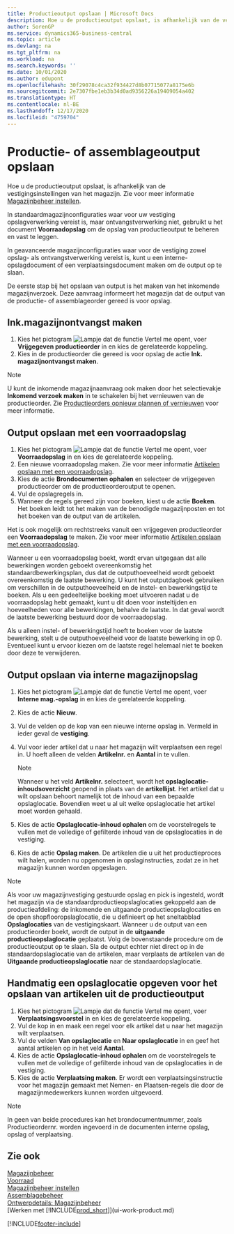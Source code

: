 ```yaml
---
title: Productieoutput opslaan | Microsoft Docs
description: Hoe u de productieoutput opslaat, is afhankelijk van de vestigingsinstellingen van het magazijn.
author: SorenGP
ms.service: dynamics365-business-central
ms.topic: article
ms.devlang: na
ms.tgt_pltfrm: na
ms.workload: na
ms.search.keywords: ''
ms.date: 10/01/2020
ms.author: edupont
ms.openlocfilehash: 30f29078c4ca32f934427d8b07715077a8175e6b
ms.sourcegitcommit: 2e7307fbe1eb3b34d0ad9356226a19409054a402
ms.translationtype: HT
ms.contentlocale: nl-BE
ms.lasthandoff: 12/17/2020
ms.locfileid: "4759704"
---
```

# <a name="put-away-production-or-assembly-output"></a>Productie- of assemblageoutput opslaan
Hoe u de productieoutput opslaat, is afhankelijk van de vestigingsinstellingen van het magazijn. Zie voor meer informatie [Magazijnbeheer instellen](warehouse-setup-warehouse.md).  

In standaardmagazijnconfiguraties waar voor uw vestiging opslagverwerking vereist is, maar ontvangstverwerking niet, gebruikt u het document **Voorraadopslag** om de opslag van productieoutput te beheren en vast te leggen.  

In geavanceerde magazijnconfiguraties waar voor de vestiging zowel opslag- als ontvangstverwerking vereist is, kunt u een interne-opslagdocument of een verplaatsingsdocument maken om de output op te slaan.  

De eerste stap bij het opslaan van output is het maken van het inkomende magazijnverzoek. Deze aanvraag informeert het magazijn dat de output van de productie- of assemblageorder gereed is voor opslag.

## <a name="to-create-the-inbound-warehouse-request"></a>Ink.magazijnontvangst maken  
1.  Kies het pictogram ![Lampje dat de functie Vertel me opent](media/ui-search/search_small.png "Vertel me wat u wilt doen"), voer **Vrijgegeven productieorder** in en kies de gerelateerde koppeling.  
2.  Kies in de productieorder die gereed is voor opslag de actie **Ink. magazijnontvangst maken**.  

> [!NOTE]  
>  U kunt de inkomende magazijnaanvraag ook maken door het selectievakje **Inkomend verzoek maken** in te schakelen bij het vernieuwen van de productieorder. Zie [Productieorders opnieuw plannen of vernieuwen](production-how-to-replan-refresh-production-orders.md) voor meer informatie.  

## <a name="to-put-output-away-with-an-inventory-put-away"></a>Output opslaan met een voorraadopslag  
1.  Kies het pictogram ![Lampje dat de functie Vertel me opent](media/ui-search/search_small.png "Vertel me wat u wilt doen"), voer **Voorraadopslag** in en kies de gerelateerde koppeling.  
2.  Een nieuwe voorraadopslag maken. Zie voor meer informatie [Artikelen opslaan met een voorraadopslag](warehouse-how-to-put-items-away-with-inventory-put-aways.md).
3.  Kies de actie **Brondocumenten ophalen** en selecteer de vrijgegeven productieorder om de productieorderoutput te openen.  
4.  Vul de opslagregels in.
5.  Wanneer de regels gereed zijn voor boeken, kiest u de actie **Boeken**. Het boeken leidt tot het maken van de benodigde magazijnposten en tot het boeken van de output van de artikelen.  

Het is ook mogelijk om rechtstreeks vanuit een vrijgegeven productieorder een **Voorraadopslag** te maken. Zie voor meer informatie [Artikelen opslaan met een voorraadopslag](warehouse-how-to-put-items-away-with-inventory-put-aways.md).  

Wanneer u een voorraadopslag boekt, wordt ervan uitgegaan dat alle bewerkingen worden geboekt overeenkomstig het standaardbewerkingsplan, dus dat de outputhoeveelheid wordt geboekt overeenkomstig de laatste bewerking. U kunt het outputdagboek gebruiken om verschillen in de outputhoeveelheid en de instel- en bewerkingstijd te boeken. Als u een gedeeltelijke boeking moet uitvoeren nadat u de voorraadopslag hebt gemaakt, kunt u dit doen voor insteltijden en hoeveelheden voor alle bewerkingen, behalve de laatste. In dat geval wordt de laatste bewerking bestuurd door de voorraadopslag.  

Als u alleen instel- of bewerkingstijd hoeft te boeken voor de laatste bewerking, stelt u de outputhoeveelheid voor de laatste bewerking in op 0. Eventueel kunt u ervoor kiezen om de laatste regel helemaal niet te boeken door deze te verwijderen.  

## <a name="to-put-output-away-with-a-warehouse-internal-put-away"></a>Output opslaan via interne magazijnopslag
1.  Kies het pictogram ![Lampje dat de functie Vertel me opent](media/ui-search/search_small.png "Vertel me wat u wilt doen"), voer **Interne mag.-opslag** in en kies de gerelateerde koppeling.  
2. Kies de actie **Nieuw**.
3. Vul de velden op de kop van een nieuwe interne opslag in. Vermeld in ieder geval de **vestiging**.  
4. Vul voor ieder artikel dat u naar het magazijn wilt verplaatsen een regel in. U hoeft alleen de velden **Artikelnr.** en **Aantal** in te vullen.  

    > [!NOTE]  
    >  Wanneer u het veld **Artikelnr.** selecteert, wordt het **opslaglocatie-inhoudsoverzicht** geopend in plaats van de **artikellijst**. Het artikel dat u wilt opslaan behoort namelijk tot de inhoud van een bepaalde opslaglocatie. Bovendien weet u al uit welke opslaglocatie het artikel moet worden gehaald.  

4.  Kies de actie **Opslaglocatie-inhoud ophalen** om de voorstelregels te vullen met de volledige of gefilterde inhoud van de opslaglocaties in de vestiging.  
5.  Kies de actie **Opslag maken**. De artikelen die u uit het productieproces wilt halen, worden nu opgenomen in opslaginstructies, zodat ze in het magazijn kunnen worden opgeslagen.  

> [!NOTE]  
>  Als voor uw magazijnvestiging gestuurde opslag en pick is ingesteld, wordt het magazijn via de standaardproductieopslaglocaties gekoppeld aan de productieafdeling: de inkomende en uitgaande productieopslaglocaties en de open shopflooropslaglocatie, die u definieert op het sneltabblad **Opslaglocaties** van de vestigingskaart. Wanneer u de output van een productieorder boekt, wordt de output in de **uitgaande productieopslaglocatie** geplaatst. Volg de bovenstaande procedure om de productieoutput op te slaan. Sla de output echter niet direct op in de standaardopslaglocatie van de artikelen, maar verplaats de artikelen van de **Uitgaande productieopslaglocatie** naar de standaardopslaglocatie.  

## <a name="to-manually-specify-a-bin-to-store-items-from-production-output"></a>Handmatig een opslaglocatie opgeven voor het opslaan van artikelen uit de productieoutput  
1.  Kies het pictogram ![Lampje dat de functie Vertel me opent](media/ui-search/search_small.png "Vertel me wat u wilt doen"), voer **Verplaatsingsvoorstel** in en kies de gerelateerde koppeling.  
2.  Vul de kop in en maak een regel voor elk artikel dat u naar het magazijn wilt verplaatsen.  
3.  Vul de velden **Van opslaglocatie** en **Naar opslaglocatie** in en geef het aantal artikelen op in het veld **Aantal**.  
4.  Kies de actie **Opslaglocatie-inhoud ophalen** om de voorstelregels te vullen met de volledige of gefilterde inhoud van de opslaglocaties in de vestiging.  
5. Kies de actie **Verplaatsing maken**. Er wordt een verplaatsingsinstructie voor het magazijn gemaakt met Nemen- en Plaatsen-regels die door de magazijnmedewerkers kunnen worden uitgevoerd.  

> [!NOTE]  
>  In geen van beide procedures kan het brondocumentnummer, zoals Productieordernr. worden ingevoerd in de documenten interne opslag, opslag of verplaatsing.  

## <a name="see-also"></a>Zie ook  
[Magazijnbeheer](warehouse-manage-warehouse.md)  
[Voorraad](inventory-manage-inventory.md)  
[Magazijnbeheer instellen](warehouse-setup-warehouse.md)     
[Assemblagebeheer](assembly-assemble-items.md)    
[Ontwerpdetails: Magazijnbeheer](design-details-warehouse-management.md)  
[Werken met [!INCLUDE[prod_short](includes/prod_short.md)]](ui-work-product.md)


[!INCLUDE[footer-include](includes/footer-banner.md)]